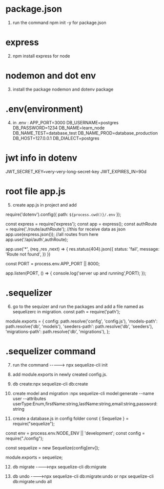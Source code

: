 # package.json
1. run the command npm init -y for package.json

# express
2. npm install express for node

# nodemon and dot env
3. install the package nodemon and dotenv package

# .env(environment)
4. in .env :
APP_PORT=3000
DB_USERNAME=postgres
DB_PASSWORD=1234
DB_NAME=learn_node
DB_NAME_TEST=database_test
DB_NAME_PROD=database_production
DB_HOST=127.0.0.1
DB_DIALECT=postgres

# jwt info in dotenv
JWT_SECRET_KEY=very-very-long-secret-key
JWT_EXPIRES_IN=90d

# root file app.js
5. create app.js in project and add

require('dotenv').config({ path: `${process.cwd()}/.env` });

const express = require('express');
const app = express();
const authRoute = require('./route/authRoute');
//this for receive data as json
app.use(express.json());
//all routes from here
app.use('/api/auth',authRoute);

app.use('\*', (req ,res ,next) => {
res.status(404).json({
status: 'fail',
message: 'Route not found',
})
})

const PORT = process.env.APP_PORT || 8000;

app.listen(PORT, () => {
console.log('server up and running',PORT);
});

# .sequelizer
6. go to the sequizer and run the packages and add a file named as sequelizerc in migration.
const path = require('path');

module.exports = {
config: path.resolve('config', 'config.js'),
'models-path': path.resolve('db', 'models'),
'seeders-path': path.resolve('db', 'seeders'),
'migrations-path': path.resolve('db', 'migrations'),
};


# .sequelizer command
7. run the command -----> npx sequelize-cli init

8. add module.exports in newly created config.js.

9. db create:npx sequelize-cli db:create

10. create model and migration :npx sequelize-cli model:generate --name user --attributes userType:Enum,firstName:string,lastName:string,email:string,password:string

11. create a database.js in config folder
    const { Sequelize } = require("sequelize");

const env = process.env.NODE_ENV || 'development';
const config = require("./config");

const sequelize = new Sequelize(config[env]);

module.exports = sequelize;

12. db migrate ---->npx sequelize-cli db:migrate

13. db undo ---->npx sequelize-cli db:migrate:undo or npx sequelize-cli db:migrate:undo all
